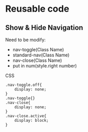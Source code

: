 # Reusable code
## Show & Hide Navigation

Need to be modify:
* nav-toggle(Class Name)
* standard-nav(Class Name)
* nav-close(Class Name)
* put in num(style.right number)

CSS
```
.nav-toggle.off{
    display: none;
}
.nav-toggle{}
.nav-close{
    display: none;
}
.nav-close.active{
    display: block;
}
```